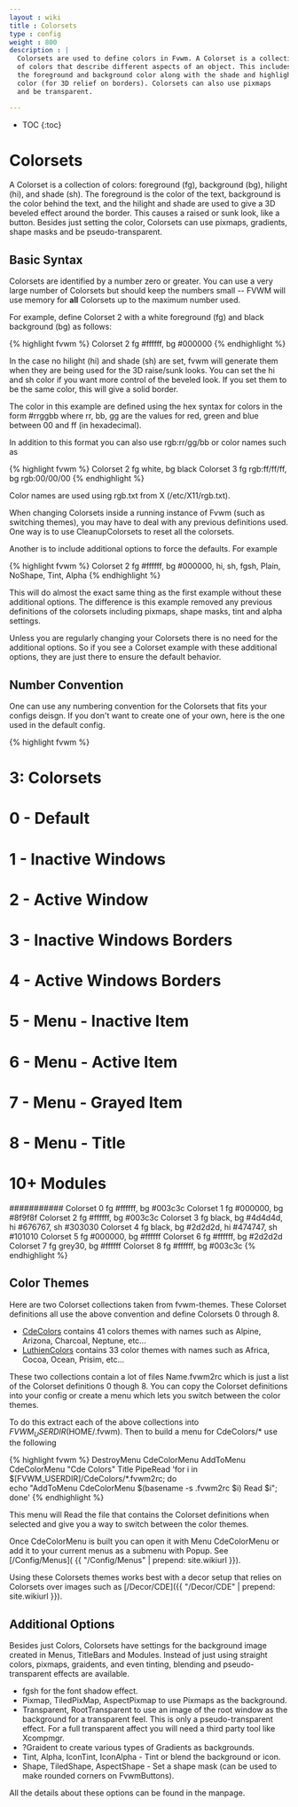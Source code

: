 ```yaml
---
layout : wiki
title : Colorsets
type : config
weight : 800
description : |
  Colorsets are used to define colors in Fvwm. A Colorset is a collection
  of colors that describe different aspects of an object. This includes
  the foreground and background color along with the shade and highlight
  color (for 3D relief on borders). Colorsets can also use pixmaps
  and be transparent.

---
```

* TOC
{:toc}

# Colorsets

A Colorset is a collection of colors: foreground (fg), background (bg), hilight (hi),
and shade (sh). The foreground is the color of the text, background is the color
behind the text, and the hilight and shade are used to give a 3D beveled effect around
the border. This causes a raised or sunk look, like a button. Besides just setting
the color, Colorsets can use pixmaps, gradients, shape masks and be pseudo-transparent.

## Basic Syntax

Colorsets are identified by a number zero or greater. You can use a very large number
of Colorsets but should keep the numbers small -- FVWM will use memory for
__all__ Colorsets up to the maximum number used. 

For example, define Colorset 2 with a white foreground (fg) and black background (bg)
as follows:

{% highlight fvwm %}
Colorset 2 fg #ffffff, bg #000000
{% endhighlight %}

In the case no hilight (hi) and shade (sh) are set, fvwm will generate
them when they are being used for the 3D raise/sunk looks. You can set the
hi and sh color if you want more control of the beveled look. If you
set them to be the same color, this will give a solid border.

The color in this example are defined using the hex syntax for colors
in the form #rrggbb where rr, bb, gg are the values for red, green
and blue between 00 and ff (in hexadecimal). 

In addition to this format you can also use rgb:rr/gg/bb or color names
such as

{% highlight fvwm %}
Colorset 2 fg white, bg black
Colorset 3 fg rgb:ff/ff/ff, bg rgb:00/00/00
{% endhighlight %}

Color names are used using rgb.txt from X (/etc/X11/rgb.txt).

When changing Colorsets inside a running instance of Fvwm (such as
switching themes), you may have to deal with any previous definitions
used. One way is to use CleanupColorsets to reset all the colorsets.

Another is to include additional options to force the defaults. For
example

{% highlight fvwm %}
Colorset 2 fg #ffffff, bg #000000, hi, sh, fgsh, Plain, NoShape, Tint, Alpha
{% endhighlight %}

This will do almost the exact same thing as the first example without these
additional options. The difference is this example removed any previous definitions
of the colorsets including pixmaps, shape masks, tint and alpha settings.

Unless you are regularly changing your Colorsets there is no need for the additional
options.  So if you see a Colorset example with these additional options,
they are just there to ensure the default behavior.


## Number Convention

One can use any numbering convention for the Colorsets that fits your configs deisgn.
If you don't want to create one of your own, here is the one used in the default
config.

{% highlight fvwm %}
######
# 3: Colorsets
#
#   0 - Default
#   1 - Inactive Windows
#   2 - Active Window
#   3 - Inactive Windows Borders
#   4 - Active Windows Borders
#   5 - Menu - Inactive Item
#   6 - Menu - Active Item
#   7 - Menu - Grayed Item
#   8 - Menu - Title
#  10+ Modules
###########
Colorset 0  fg #ffffff, bg #003c3c
Colorset 1  fg #000000, bg #8f9f8f
Colorset 2  fg #ffffff, bg #003c3c
Colorset 3  fg black, bg #4d4d4d, hi #676767, sh #303030
Colorset 4  fg black, bg #2d2d2d, hi #474747, sh #101010
Colorset 5  fg #000000, bg #ffffff
Colorset 6  fg #ffffff, bg #2d2d2d
Colorset 7  fg grey30, bg #ffffff
Colorset 8  fg #ffffff, bg #003c3c
{% endhighlight %}

## Color Themes

Here are two Colorset collections taken from fvwm-themes. These Colorset
definitions all use the above convention and define Colorsets 0 through 8.

+ [CdeColors](CdeColors.tar.gz) contains 41 colors themes with names such
  as Alpine, Arizona, Charcoal, Neptune, etc...
+ [LuthienColors](LuthienColors.tar.gz) contains 33 color themes with names
  such as Africa, Cocoa, Ocean, Prisim, etc...

These two collections contain a lot of files Name.fvwm2rc which is just a
list of the Colorset definitions 0 though 8. You can copy the Colorset
definitions into your config or create a menu which lets you switch
between the color themes.

To do this extract each of the above collections into $FVWM_USERDIR ($HOME/.fvwm).
Then to build a menu for CdeColors/* use the following

{% highlight fvwm %}
DestroyMenu CdeColorMenu
AddToMenu CdeColorMenu "Cde Colors" Title
PipeRead 'for i in $[FVWM_USERDIR]/CdeColors/*.fvwm2rc; do \
  echo "AddToMenu CdeColorMenu $(basename -s .fvwm2rc $i) Read $i"; done'
{% endhighlight %}

This menu will Read the file that contains the Colorset definitions when
selected and give you a way to switch between the color themes.

Once CdeColorMenu is built you can open it with Menu CdeColorMenu or add it to your
current menus as a submenu with Popup. See [/Config/Menus](
{{ "/Config/Menus" | prepend: site.wikiurl }}).

Using these Colorsets themes works best with a decor setup that relies on Colorsets
over images such as [/Decor/CDE]({{ "/Decor/CDE" | prepend: site.wikiurl }}).

## Additional Options

Besides just Colors, Colorsets have settings for the background image
created in Menus, TitleBars and Modules. Instead of just using straight
colors, pixmaps, graidents, and even tinting, blending and pseudo-transparent
effects are available.

+ fgsh for the font shadow effect.
+ Pixmap, TiledPixMap, AspectPixmap to use Pixmaps as the background.
+ Transparent, RootTransparent to use an image of the root window as
  the background for a transparent feel.
  This is only a pseudo-transparent effect. For a full transparent
  affect you will need a third party tool like Xcompmgr.
+ ?Graident to create various types of Gradients as backgrounds.
+ Tint, Alpha, IconTint, IconAlpha - Tint or blend the background or icon.
+ Shape, TiledShape, AspectShape - Set a shape mask (can be used to make rounded
  corners on FvwmButtons).

All the details about these options can be found in the manpage.


